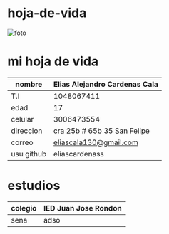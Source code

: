 # hoja-de-vida
![foto](https://avatars.githubusercontent.com/u/126803365?v=4)
# mi hoja de vida
|nombre | Elias Alejandro Cardenas Cala |
|-------|--------------------------------|
|T.I | 1048067411                        |
|edad   | 17                             |
|celular| 3006473554                     |
|direccion| cra 25b # 65b 35 San Felipe  |
|correo | eliascala130@gmail.com         |
|usu github| eliascardenass              |

# estudios

| colegio | IED Juan Jose Rondon           |
|---------|--------------------------------|
| sena    | adso                           |
